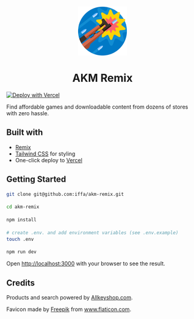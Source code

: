 <p align="center">
<img src="public/favicon.svg" width="128" height="128" />
</p>
<h1 align="center">AKM Remix</h1>

[![Deploy with Vercel](https://vercel.com/button)](https://vercel.com/new/git/external?repository-url=https://github.com/iffa/next-starter)

Find affordable games and downloadable content from dozens of stores with zero hassle.

## Built with

- [Remix](https://remix.run/)
- [Tailwind CSS](tailwindcss.com/) for styling
- One-click deploy to [Vercel](https://vercel.com)

## Getting Started

```bash
git clone git@github.com:iffa/akm-remix.git

cd akm-remix

npm install

# create .env. and add environment variables (see .env.example)
touch .env

npm run dev
```

Open [http://localhost:3000](http://localhost:3000) with your browser to see the result.

## Credits

Products and search powered by [Allkeyshop.com](allkeyshop.com/).

Favicon made by <a href="https://www.freepik.com" title="Freepik">Freepik</a> from <a href="https://www.flaticon.com/" title="Flaticon">www.flaticon.com</a>.
